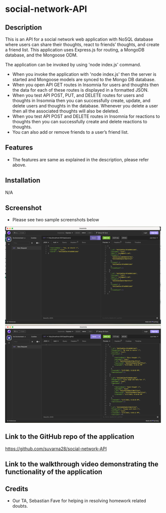 # social-network-API

## Description 

This is an API for a social network web application with NoSQL database where users can share their thoughts, react to friends’ thoughts, and create a friend list. This application uses Express.js for routing, a MongoDB database, and the Mongoose ODM.

The application can be invoked by using 'node index.js' command. 

* When you invoke the application with 'node index.js' then the server is started and Mongoose models are synced to the Mongo DB database.
* When you open API GET routes in Insomnia for users and thoughts then the data for each of these routes is displayed in a formatted JSON.
* When you test API POST, PUT, and DELETE routes for users and thoughts in Insomnia then you can successfully create, update, and delete users and thoughts in the database. Whenever you delete a user then all the associated thoughts will also be deleted.
* When you test API POST and DELETE routes in Insomnia for reactions to thoughts then you can successfully create and delete reactions to thoughts.
* You can also add or remove friends to a user’s friend list. 

## Features

* The features are same as explained in the description, please refer above.

## Installation

N/A

## Screenshot

* Please see two sample screenshots below

![Main Webpage](./screenshots/screenshot_getallusers.png)
![Main Webpage](./screenshots/screenshot_getallthoughts.png)

## Link to the GitHub repo of the application

https://github.com/suvarna28/social-network-API 

## Link to the walkthrough video demonstrating the functionality of the application



## Credits

* Our TA, Sebastian Fave for helping in resolving homework related doubts. 
